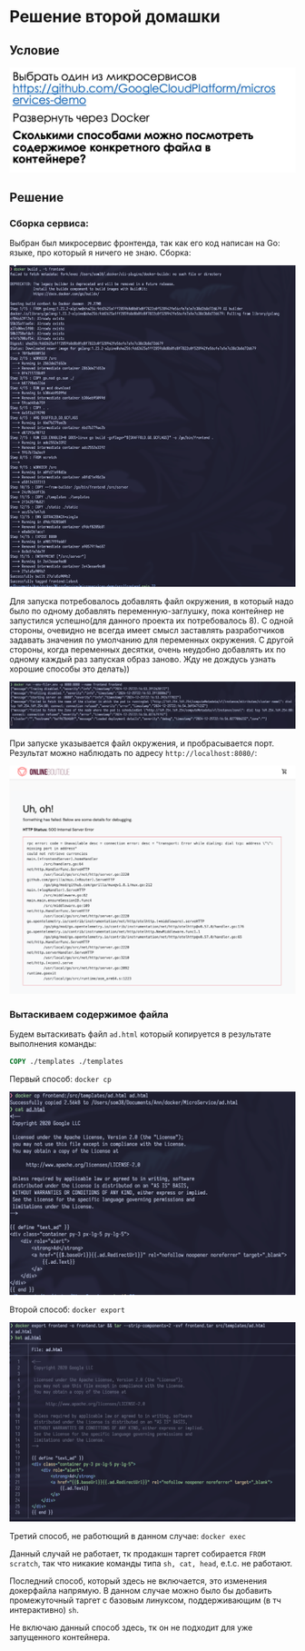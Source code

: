 # Решение второй домашки

## Условие

<img src = "../dist/Задание 2/Задание 2.jpg">

## Решение

### Сборка сервиса:

Выбран был микросервис фронтенда, так как его код написан на Go: языке, про который я ничего не знаю. Сборка:

<img src = "../dist/Задание 2/docker build.png">

Для запуска потребовалось добавлять файл окружения, в который надо было по
одному добавлять переменную-заглушку, пока контейнер не запустился успешно(для
данного проекта их потребовалось 8). С одной стороны, очевидно не всегда имеет
смысл заставлять разработчиков задавать значения по умолчанию для переменных
окружения. С другой стороны, когда переменных десятки, очень неудобно добавлять
их по одному каждый раз запуская образ заново. Жду не дождусь узнать хорошие
способы это делать))

<img src = "../dist/Задание 2/docker run.png">

При запуске указывается файл окружения, и пробрасывается порт. Результат можно наблюдать по адресу `http://localhost:8080/`:

<img src = "../dist/Задание 2/frontend.png">

### Вытаскиваем содержимое файла

Будем вытаскивать файл `ad.html` который копируется в результате выполнения команды:

```Dockerfile
COPY ./templates ./templates
```

Первый способ: `docker cp`

<img src = "../dist/Задание 2/docker cp.png">

Второй способ: `docker export`

<img src = "../dist/Задание 2/docker export.png">

Третий способ, не работющий в данном случае: `docker exec`

Данный случай не работает, тк продакшн таргет собирается `FROM scratch`, так
что никакие команды типа `sh, cat, head`, e.t.c. не работают.

Последний способ, который здесь не включается, это изменения докерфайла
напрямую. В данном случае можно было бы добавить промежуточный таргет с базовым
линуксом, поддерживающим (в тч интерактивно) `sh`.

Не включаю данный способ здесь, тк он не подходит для уже запущенного
контейнера.

